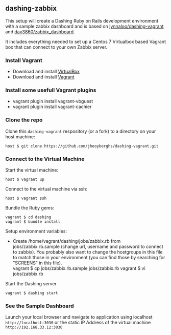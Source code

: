 ## dashing-zabbix

This setup will create a Dashing Ruby on Rails development environment with a sample zabbix dashboard and is based on [lynnaloo/dashing-vagrant](https://github.com/lynnaloo/dashing-vagrant) and [dav3860/zabbix_dashboard](https://github.com/dav3860/zabbix_dashboard).
 
It includes everything needed to set up a Centos 7 Virtualbox based Vagrant box that can connect to your own Zabbix server.

###  Install Vagrant ###

- Download and install [VirtualBox](https://www.virtualbox.org/wiki/Downloads)
- Download and install [Vagrant](http://www.vagrantup.com/downloads.html)

### Install some usefull Vagrant plugins ###
- vagrant plugin install vagrant-vbguest
- vagrant plugin install vagrant-cachier

### Clone the repo ###

Clone this `dashing-vagrant` respository (or a fork) to a directory on your host machine:

    host $ git clone https://github.com/jhooyberghs/dashing-vagrant.git

### Connect to the Virtual Machine ###

Start the virtual machine:

    host $ vagrant up

Connect to the virtual machine via ssh:

    host $ vagrant ssh

Bundle the Ruby gems:

    vagrant $ cd dashing
    vagrant $ bundle install

Setup environment variables:

* Create /home/vagrant/dashing/jobs/zabbix.rb from jobs/zabbix.rb.sample (change url, username and password to connect to zabbix). You probably also want to change the hostgroups in this file to match those in your environment (you can find those by searching for "SCREENS" in this file).  
    vagrant $ cp jobs/zabbix.rb.sample jobs/zabbix.rb
    vagrant $ vi jobs/zabbix.rb


Start the Dashing server

    vagrant $ dashing start

### See the Sample Dashboard

Launch your local browser and navigate to application using localhost `http://localhost:3030`
or the static IP Address of the virtual machine `http://192.168.33.12:3030`
